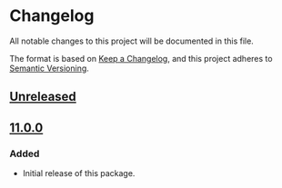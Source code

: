 # Changelog
All notable changes to this project will be documented in this file.

The format is based on [Keep a Changelog](https://keepachangelog.com/en/1.0.0/),
and this project adheres to [Semantic Versioning](https://semver.org/spec/v2.0.0.html).

## [Unreleased]

## [11.0.0]
### Added
- Initial release of this package.

[Unreleased]: https://github.com/MetaMask/eslint-config/compare/v11.0.0...HEAD
[11.0.0]: https://github.com/MetaMask/eslint-config/releases/tag/v11.0.0
